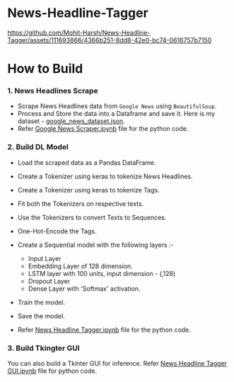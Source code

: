 # News-Headline-Tagger

https://github.com/Mohit-Harsh/News-Headline-Tagger/assets/111693866/4366b251-8dd8-42e0-bc74-0616757b7150

# How to Build

### 1. News Headlines Scrape

* Scrape News Headlines data from `Google News` using `BeautifulSoup`.
* Process and Store the data into a Dataframe and save it. Here is my dataset - [google_news_dataset.json](https://github.com/Mohit-Harsh/News-Headline-Tagger/blob/main/google_news_dataset.json).
* Refer [Google News Scraper.ipynb](https://github.com/Mohit-Harsh/News-Headline-Tagger/blob/main/Google%20News%20Scraper.ipynb) file for the python code.

### 2. Build DL Model

* Load the scraped data as a Pandas DataFrame.
* Create a Tokenizer using keras to tokenize News Headlines.
* Create a Tokenizer using keras to tokenize Tags.
* Fit both the Tokenizers on respective texts.
* Use the Tokenizers to convert Texts to Sequences.
* One-Hot-Encode the Tags.
* Create a Sequential model with the following layers :-
  
  * Input Layer
  * Embedding Layer of 128 dimension.
  * LSTM layer with 100 units, input dimension - (,128)
  * Dropout Layer
  * Dense Layer with 'Softmax' activation.
 
* Train the model.
* Save the model.
* Refer [News Headline Tagger.ipynb](https://github.com/Mohit-Harsh/News-Headline-Tagger/blob/main/News%20Headlines%20Tagger.ipynb) file for the python code.

### 3. Build Tkingter GUI
You can also build a Tkinter GUI for inference.
Refer [News Headline Tagger GUI.ipynb](https://github.com/Mohit-Harsh/News-Headline-Tagger/blob/main/New%20Headline%20Tagger%20GUI.ipynb) file for python code.
